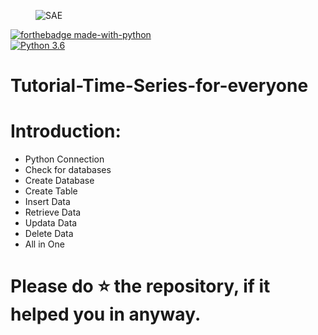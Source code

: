 <figure>
    <img src="https://github.com/jainharsh644/Tutorial-Time-Series-for-everyone/blob/main/Timeseries.png" alt="SAE" title="" />
</figure>

[![forthebadge made-with-python](http://ForTheBadge.com/images/badges/made-with-python.svg)](https://www.python.org/)                 
[![Python 3.6](https://img.shields.io/badge/python-3.6-blue.svg)](https://www.python.org/downloads/release/python-360/) 

# Tutorial-Time-Series-for-everyone

# Introduction:
<ul>
<li>Python Connection</li>
<li>Check for databases</li>
<li>Create Database</li>
<li>Create Table</li>
<li>Insert Data</li>
<li>Retrieve Data</li>
<li>Updata Data</li>
<li>Delete Data</li>
<li>All in One </li>
</ul>

# Please do ⭐ the repository, if it helped you in anyway.
